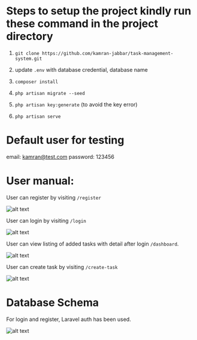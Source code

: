 

# Steps to setup the project kindly run these command in the project directory

1. `git clone https://github.com/kamran-jabbar/task-management-system.git`

2. update `.env` with database credential, database name

3. `composer install`

4. `php artisan migrate --seed`

5. `php artisan key:generate` (to avoid the key error)

6. `php artisan serve`

# Default user for testing

email: kamran@test.com 
password: 123456

# User manual: 

User can register by visiting `/register`

![alt text](http://www.kamranjabbar.com/img/register-page.png)

User can login by visiting `/login`

![alt text](http://www.kamranjabbar.com/img/login-page.png)

User can view listing of added tasks with detail after login `/dashboard`. 

![alt text](http://www.kamranjabbar.com/img/listing-page.png)

User can create task by visiting `/create-task`

![alt text](http://www.kamranjabbar.com/img/create-task.png)

# Database Schema

For login and register, Laravel auth has been used.

![alt text](http://www.kamranjabbar.com/img/task-schema.png)


